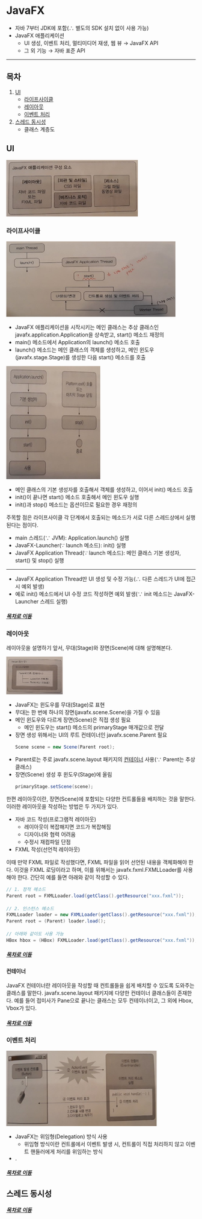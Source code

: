 JavaFX
=====
* 자바 7부터 JDK에 포함(∴ 별도의 SDK 설치 없이 사용 가능)
* JavaFX 애플리케이션
	* UI 생성, 이벤트 처리, 멀티미디어 재생, 웹 뷰 → JavaFX API
	* 그 외 기능 → 자바 표준 API
- - -
## 목차
1. [UI](#UI)
	* [라이프사이클](#라이프사이클)
	* [레이아웃](#레이아웃)
	* [이벤트 처리](#이벤트-처리)
2. [스레드 동시성](#스레드-동시성)
	* 클래스 계층도

## UI
<img src="../img/javafx_04.jpg" width="350" height="150"></br>

### 라이프사이클
<img src="../img/javafx_06.jpg" width="450" height="200"></br>

* JavaFX 애플리케이션을 시작시키는 메인 클래스는 추상 클래스인 javafx.application.Application을 상속받고, start() 메소드 재정의
* main() 메소드에서 Application의 launch() 메소드 호출
* launch() 메소드는 메인 클래스의 객체를 생성하고, 메인 윈도우(javafx.stage.Stage)를 생성한 다음 start() 메소드를 호출

<img src="../img/javafx_03.jpg" width="250" height="300"></br>

* 메인 클래스의 기본 생성자를 호출해서 객체를 생성하고, 이어서 init() 메소드 호출
* init()이 끝나면 start() 메소드 호출해서 메인 윈도우 실행
* init()과 stop() 메소드는 옵션이므로 필요한 경우 재정의

주목할 점은 라이프사이클 각 단계에서 호출되는 메소드가 서로 다른 스레드상에서 실행된다는 점이다.

* main 스레드(∵ JVM): Application.launch() 실행
* JavaFX-Launcher(∵ launch 메소드): init() 실행
* JavaFX Application Thread(∵ launch 메소드): 메인 클래스 기본 생성자, start() 및 stop() 실행

- - -
* JavaFX Application Thread만 UI 생성 및 수정 가능(∴ 다른 스레드가 UI에 접근 시 예외 발생)
* 예로 init() 메소드에서 UI 수정 코드 작성하면 예외 발생(∵ init 메소드는 JavaFX-Launcher 스레드 실행)

##### [목차로 이동](#목차)

### 레이아웃
레이아웃을 설명하기 앞서, 무대(Stage)와 장면(Scene)에 대해 설명해본다.

<img src="../img/javafx_02.jpg" width="150" height="100"></br>

* JavaFX는 윈도우를 무대(Stage)로 표현
* 무대는 한 번에 하나의 장면(javafx.scene.Scene)을 가질 수 있음
* 메인 윈도우와 다르게 장면(Scene)은 직접 생성 필요
	* 메인 윈도우는 start() 메소드의 primaryStage 매개값으로 전달
* 장면 생성 위해서는 UI의 루트 컨테이너인 javafx.scene.Parent 필요  
	```java
	Scene scene = new Scene(Parent root);
	```
* Parent로는 주로 javafx.scene.layout 패키지의 [컨테이너](#컨테이너) 사용(∵ Parent는 추상 클래스)
* 장면(Scene) 생성 후 윈도우(Stage)에 올림  
	```java
	primaryStage.setScene(scene);
	```
한편 레이아웃이란, 장면(Scene)에 포함되는 다양한 컨트롤들을 배치하는 것을 말한다. 이러한 레이아웃을 작성하는 방법은 두 가지가 있다.

* 자바 코드 작성(프로그램적 레이아웃)
	* 레이아웃이 복잡해지면 코드가 복잡해짐
	* 디자이너와 협력 어려움
	* 수정시 재컴파일 단점
* FXML 작성(선언적 레이아웃)

이때 만약 FXML 파일로 작성했다면, FXML 파일을 읽어 선언된 내용을 객체화해야 한다. 이것을 FXML 로딩이라고 하며, 이를 위해서는 javafx.fxml.FXMLLoader를 사용해야 한다. 간단히 예를 들면 아래와 같이 작성할 수 있다.

```java
// 1. 정적 메소드
Parent root = FXMLLoader.load(getClass().getResource("xxx.fxml"));

// 2. 인스턴스 메소드
FXMLLoader loader = new FXMLLoader(getClass().getResource("xxx.fxml"));
Parent root = (Parent) loader.load();

// 아래와 같이도 사용 가능
HBox hbox = (HBox) FXMLLoader.load(getClass().getResource("xxx.fxml"));
```

##### [목차로 이동](#목차)

#### 컨테이너
JavaFX 컨테이너란 레이아웃을 작성할 때 컨트롤들을 쉽게 배치할 수 있도록 도와주는 클래스를 말한다. javafx.scene.layout 패키지에 다양한 컨테이너 클래스들이 존재한다. 예를 들어 접미사가 Pane으로 끝나는 클래스는 모두 컨테이너이고, 그 외에 Hbox, Vbox가 있다.

##### [목차로 이동](#목차)

### 이벤트 처리
<img src="../img/javafx_01.jpg" width="400" height="200"></br>

* JavaFX는 위임형(Delegation) 방식 사용
	* 위임형 방식이란 컨트롤에서 이벤트 발생 시, 컨트롤이 직접 처리하지 않고 이벤트 핸들러에게 처리를 위임하는 방식
* .

##### [목차로 이동](#목차)

## 스레드 동시성


##### [목차로 이동](#목차)
